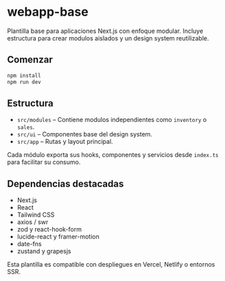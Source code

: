 # webapp-base

Plantilla base para aplicaciones Next.js con enfoque modular. Incluye estructura para crear modulos aislados y un design system reutilizable.

## Comenzar

```bash
npm install
npm run dev
```

## Estructura

- `src/modules` – Contiene modulos independientes como `inventory` o `sales`.
- `src/ui` – Componentes base del design system.
- `src/app` – Rutas y layout principal.

Cada módulo exporta sus hooks, componentes y servicios desde `index.ts` para facilitar su consumo.

## Dependencias destacadas

- Next.js
- React
- Tailwind CSS
- axios / swr
- zod y react-hook-form
- lucide-react y framer-motion
- date-fns
- zustand y grapesjs

Esta plantilla es compatible con despliegues en Vercel, Netlify o entornos SSR.
